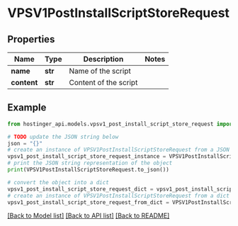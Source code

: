 # VPSV1PostInstallScriptStoreRequest


## Properties

Name | Type | Description | Notes
------------ | ------------- | ------------- | -------------
**name** | **str** | Name of the script | 
**content** | **str** | Content of the script | 

## Example

```python
from hostinger_api.models.vpsv1_post_install_script_store_request import VPSV1PostInstallScriptStoreRequest

# TODO update the JSON string below
json = "{}"
# create an instance of VPSV1PostInstallScriptStoreRequest from a JSON string
vpsv1_post_install_script_store_request_instance = VPSV1PostInstallScriptStoreRequest.from_json(json)
# print the JSON string representation of the object
print(VPSV1PostInstallScriptStoreRequest.to_json())

# convert the object into a dict
vpsv1_post_install_script_store_request_dict = vpsv1_post_install_script_store_request_instance.to_dict()
# create an instance of VPSV1PostInstallScriptStoreRequest from a dict
vpsv1_post_install_script_store_request_from_dict = VPSV1PostInstallScriptStoreRequest.from_dict(vpsv1_post_install_script_store_request_dict)
```
[[Back to Model list]](../README.md#documentation-for-models) [[Back to API list]](../README.md#documentation-for-api-endpoints) [[Back to README]](../README.md)


